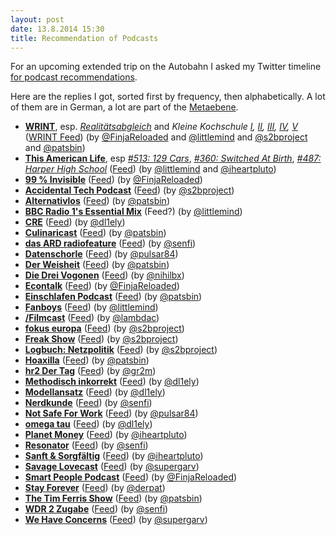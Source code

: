 ```yaml
---
layout: post
date: 13.8.2014 15:30
title: Recommendation of Podcasts
---
```

For an upcoming extended trip on the Autobahn I asked my Twitter timeline [for podcast recommendations](https://twitter.com/AndiH/status/499509850578370560).

Here are the replies I got, sorted first by frequency, then alphabetically. A lot of them are in German, a lot are part of the [Metaebene](http://metaebene.me/).

* [__WRINT__](http://www.wrint.de/), esp. [_Realitätsabgleich_](http://www.wrint.de/category/realitaetsabgleich/) and _Kleine Kochschule [I](http://www.wrint.de/2014/04/01/wr275-kleine-kochschule/), [II](http://www.wrint.de/2014/05/01/wr286-kleine-kochschule-ii/), [III](http://www.wrint.de/2014/05/22/wr291-kleine-kochschule-iii/), [IV](http://www.wrint.de/2014/06/25/wr304-kleine-kochschule-iv/), [V](http://www.wrint.de/2014/08/06/wr319-kleine-kochschule-v/)_ ([WRINT Feed](http://www.wrint.de/feed/podcast/)) (by [@FinjaReloaded](https://twitter.com/FinjaReloaded/status/499511408976216064) and [@littlemind](https://twitter.com/littlemind/status/499518038501523458) and [@s2bproject](https://twitter.com/s2bproject/status/499543043645931521) and [@patsbin](https://twitter.com/patsbin/status/499573915979907072))
* [__This American Life__](http://www.thisamericanlife.org/), esp [_#513: 129 Cars_](http://www.thisamericanlife.org/radio-archives/episode/513/129-cars), [_#360: Switched At Birth_](http://www.thisamericanlife.org/radio-archives/episode/360/switched-at-birth), [_#487: Harper High School_](http://www.thisamericanlife.org/radio-archives/episode/487/harper-high-school-part-one) ([Feed](http://feeds.thisamericanlife.org/talpodcast)) (by [@littlemind](https://twitter.com/littlemind/status/499516473279512576) and [@iheartpluto](https://twitter.com/iheartpluto/status/499560453362958336))
* [__99 % Invisible__](http://99percentinvisible.org/) ([Feed](http://feeds.99percentinvisible.org/99percentinvisible)) (by [@FinjaReloaded](https://twitter.com/FinjaReloaded/status/499511408976216064))
* [__Accidental Tech Podcast__](http://atp.fm/) ([Feed](http://atp.fm/episodes?format=rss)) (by [@s2bproject](https://twitter.com/s2bproject/status/499543043645931521))
* [__Alternativlos__](http://alternativlos.org/) ([Feed](http://alternativlos.org/alternativlos.rss)) (by [@patsbin](https://twitter.com/patsbin/status/499551197616156672))
* [__BBC Radio 1's Essential Mix__](http://www.bbc.co.uk/programmes/b006wkfp) (Feed?) (by [@littlemind](https://twitter.com/littlemind/status/499516473279512576))
* [__CRE__](http://cre.fm/) ([Feed](http://cre.fm/feed/m4a/)) (by [@dl1ely](https://twitter.com/dl1ely/status/499528366329188352))
* [__Culinaricast__](http://www.culinaricast.de/) ([Feed](http://www.culinaricast.de/feed/podcast/)) (by [@patsbin](https://twitter.com/patsbin/status/499551197616156672))
* [__das ARD radiofeature__](http://www.ard.de/home/radio/das_ARD_radiofeature/272100/index.html) ([Feed](http://www.ardmediathek.de/radio/das-ARD-radiofeature/Sendung?documentId=3743362&bcastId=3743362&rss=true)) (by [@senfi](https://twitter.com/senfi/status/499510737845649408))
* [__Datenschorle__](http://datenschorle.de/) ([Feed](http://datenschorle.de/feed)) (by [@pulsar84](https://twitter.com/pulsar84/status/499534666081509377))
* [__Der Weisheit__](http://blog.richter.fm/category/podcast/derweisheit/) ([Feed](http://blog.richter.fm/category/podcast/derweisheit/feed/)) (by [@patsbin](https://twitter.com/patsbin/status/499551197616156672))
* [__Die Drei Vogonen__](http://www.die-drei-vogonen.de/) ([Feed](http://www.die-drei-vogonen.de/feed/mp3/)) (by [@nihilbx](https://twitter.com/nihilbx/status/499515486846328832))
* [__Econtalk__](http://www.econtalk.org/) ([Feed](http://files.libertyfund.org/econtalk/EconTalk.xml)) (by [@FinjaReloaded](https://twitter.com/FinjaReloaded/status/499511408976216064))
* [__Einschlafen Podcast__](http://einschlafen-podcast.de/) ([Feed](http://feeds.feedburner.com/EinschlafenPodcastEnhanced)) (by [@patsbin](https://twitter.com/patsbin/status/499551197616156672))
* [__Fanboys__](http://fanboys.fm/) ([Feed](http://fanboys.fm/episodes.m4a.rss)) (by [@littlemind](https://twitter.com/littlemind/status/499516473279512576))
* [__/Filmcast__](http://www.slashfilm.com/category/features/slashfilmcast/) ([Feed](http://feeds.feedburner.com/filmcast)) (by [@lambdac](https://twitter.com/lambdac/status/499552344045281280))
* [__fokus europa__](http://fokus-europa.de/) ([Feed](http://fokus-europa.de/feed/m4a/)) (by [@s2bproject](https://twitter.com/s2bproject/status/499543043645931521))
* [__Freak Show__](http://freakshow.fm/) ([Feed](http://freakshow.fm/feed/m4a/)) (by [@s2bproject](https://twitter.com/s2bproject/status/499543043645931521))
* [__Logbuch: Netzpolitik__](http://logbuch-netzpolitik.de/) ([Feed](http://logbuch-netzpolitik.de/feed/m4a)) (by [@s2bproject](https://twitter.com/s2bproject/status/499543043645931521))
* [__Hoaxilla__](http://www.hoaxilla.de/) ([Feed](http://www.hoaxilla.de/podcast/hoaxilla.xml)) (by [@patsbin](https://twitter.com/patsbin/status/499551197616156672))
* [__hr2 Der Tag__](http://www.hr-online.de/website/radio/hr2/index.jsp?rubrik=6684) ([Feed](http://podcast.hr2.de/derTag/podcast.xml)) (by [@gr2m](https://twitter.com/gr2m/status/499518823280959488))
* [__Methodisch inkorrekt__](http://www.methodisch-inkorrekt.de) ([Feed](http://241568.website.snafu.de/wordpress/?cat=4&feed=rss2)) (by [@dl1ely](https://twitter.com/dl1ely/status/499528366329188352))
* [__Modellansatz__](http://www.math.kit.edu/ianm4/seite/modellansatz/de) ([Feed](http://modellansatz.de/rss/)) (by [@dl1ely](https://twitter.com/dl1ely/status/499528366329188352))
* [__Nerdkunde__](http://nerdkunde.de/) ([Feed](http://nerdkunde.de/episodes.m4a.rss)) (by [@senfi](https://twitter.com/senfi/status/499512389055029250))
* [__Not Safe For Work__](http://not-safe-for-work.de/) ([Feed](http://not-safe-for-work.de/feed/m4a/)) (by [@pulsar84](https://twitter.com/pulsar84/status/499534422878986241))
* [__omega tau__](http://omegataupodcast.net/) ([Feed](http://omegataupodcast.net/category/podcast/feed)) (by [@dl1ely](https://twitter.com/dl1ely/status/499528366329188352))
* [__Planet Money__](http://www.npr.org/blogs/money) ([Feed](http://www.npr.org/templates/rss/podlayer.php?id=93559255)) (by [@iheartpluto](https://twitter.com/iheartpluto/status/499560604534059008))
* [__Resonator__](http://resonator-podcast.de/) ([Feed](https://resonator-podcast.de/?feed=mp3)) (by [@senfi](https://twitter.com/senfi/status/499510737845649408))
* [__Sanft & Sorgfältig__](http://www.radioeins.de/archiv/podcast/zwei_alte_hasen.html) ([Feed](http://www.radioeins.de/archiv/podcast/zwei_alte_hasen.feed.podcast.xml)) (by [@iheartpluto](https://twitter.com/iheartpluto/status/499560729893404672))
* [__Savage Lovecast__](http://www.savagelovecast.com/) ([Feed](http://savagelove.savagelovecast.libsynpro.com/rss)) (by [@supergarv](https://twitter.com/supergarv/status/499572658674360320))
* [__Smart People Podcast__](http://www.smartpeoplepodcast.com/) ([Feed](http://www.smartpeoplepodcast.com/?feed=podcast)) (by [@FinjaReloaded](https://twitter.com/FinjaReloaded/status/499511408976216064))
* [__Stay Forever__](http://www.stayforever.de/) ([Feed](http://kaliban.podspot.de/rss)) (by [@derpat](https://twitter.com/derpat/status/499565788488273920))
* [__The Tim Ferris Show__](http://fourhourworkweek.com/podcast/) ([Feed](http://feeds.feedburner.com/thetimferrissshow)) (by [@patsbin](https://twitter.com/patsbin/status/499551197616156672))
* [__WDR 2 Zugabe__](http://www1.wdr.de/radio/podcasts/wdr2/zugabe150.html) ([Feed](http://www1.wdr.de/radio/podcasts/wdr2/zugabe150.podcast)) (by [@senfi](https://twitter.com/senfi/status/499510737845649408))
* [__We Have Concerns__](http://wehaveconcerns.com/) ([Feed](http://wehaveconcerns.libsyn.com/rss)) (by [@supergarv](https://twitter.com/supergarv/status/499572658674360320))
